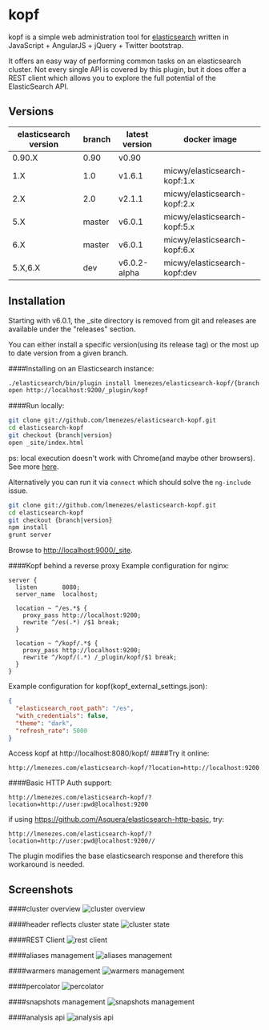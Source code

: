 kopf
=======================

kopf is a simple web administration tool for [elasticsearch](http://elastic.co) written in JavaScript + AngularJS + jQuery + Twitter bootstrap.

It offers an easy way of performing common tasks on an elasticsearch cluster. Not every single API is covered by this plugin, but it does offer a REST client which allows you to explore the full potential of the ElasticSearch API.

Versions
------------

| elasticsearch version | branch | latest version  | docker image 
| --------------------- | ------ | --------------- | -------------
| 0.90.X                | 0.90   | v0.90           |
| 1.X                   | 1.0    | v1.6.1          | micwy/elasticsearch-kopf:1.x
| 2.X                   | 2.0    | v2.1.1          | micwy/elasticsearch-kopf:2.x
| 5.X                   | master | v6.0.1          | micwy/elasticsearch-kopf:5.x
| 6.X                   | master | v6.0.1          | micwy/elasticsearch-kopf:6.x
| 5.X,6.X               | dev    | v6.0.2-alpha    | micwy/elasticsearch-kopf:dev

Installation
------------

Starting with v6.0.1, the _site directory is removed from git and releases are available under the "releases" section.

You can either install a specific version(using its release tag) or the most up to date version from a given branch.

####Installing on an Elasticsearch instance:

```bash
./elasticsearch/bin/plugin install lmenezes/elasticsearch-kopf/{branch|version}
open http://localhost:9200/_plugin/kopf
```

####Run locally:

```bash
git clone git://github.com/lmenezes/elasticsearch-kopf.git
cd elasticsearch-kopf
git checkout {branch|version}
open _site/index.html
```

ps: local execution doesn't work with Chrome(and maybe other browsers). See more [here](http://docs.angularjs.org/api/ng.directive:ngInclude).

Alternatively you can run it via `connect` which should solve the `ng-include` issue.

```bash
git clone git://github.com/lmenezes/elasticsearch-kopf.git
cd elasticsearch-kopf
git checkout {branch|version}
npm install
grunt server
```

Browse to <http://localhost:9000/_site>.

####Kopf behind a reverse proxy
Example configuration for nginx:
```
server {
  listen       8080;
  server_name  localhost;

  location ~ ^/es.*$ {
    proxy_pass http://localhost:9200;
    rewrite ^/es(.*) /$1 break;
  }

  location ~ ^/kopf/.*$ {
    proxy_pass http://localhost:9200;
    rewrite ^/kopf/(.*) /_plugin/kopf/$1 break;
  }
}
```
Example configuration for kopf(kopf_external_settings.json):
```json
{
  "elasticsearch_root_path": "/es",
  "with_credentials": false,
  "theme": "dark",
  "refresh_rate": 5000
}
```
Access kopf at http://localhost:8080/kopf/
####Try it online:
```
http://lmenezes.com/elasticsearch-kopf/?location=http://localhost:9200
```

####Basic HTTP Auth support:
```
http://lmenezes.com/elasticsearch-kopf/?location=http://user:pwd@localhost:9200
```

if using https://github.com/Asquera/elasticsearch-http-basic, try:
```
http://lmenezes.com/elasticsearch-kopf/?location=http://user:pwd@localhost:9200//
```
The plugin modifies the base elasticsearch response and therefore this workaround is needed.

Screenshots
------------
####cluster overview
![cluster overview](imgs/cluster_view.png)

####header reflects cluster state
![cluster state](imgs/cluster_state.png)

####REST Client
![rest client](imgs/rest_client.png)

####aliases management
![aliases management](imgs/aliases.png)

####warmers management
![warmers management](imgs/warmer.png)

####percolator
![percolator](imgs/percolator.png)

####snapshots management
![snapshots management](imgs/snapshot.png)

####analysis api
![analysis api](imgs/analysis.png)
